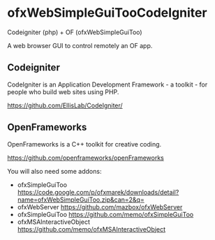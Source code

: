 ofxWebSimpleGuiTooCodeIgniter
=============================
Codeigniter (php) + OF (ofxWebSimpleGuiToo)

A web browser GUI to control remotely an OF app.

Codeigniter
--------
CodeIgniter is an Application Development Framework - a toolkit - for people who build web sites using PHP.

https://github.com/EllisLab/CodeIgniter/

OpenFrameworks
--------
OpenFrameworks is a C++ toolkit for creative coding.

https://github.com/openframeworks/openFrameworks

You will also need some addons:
* ofxSimpleGuiToo https://code.google.com/p/ofxmarek/downloads/detail?name=ofxWebSimpleGuiToo.zip&can=2&q=
* ofxWebServer https://github.com/mazbox/ofxWebServer
* ofxSimpleGuiToo https://github.com/memo/ofxSimpleGuiToo
* ofxMSAInteractiveObject https://github.com/memo/ofxMSAInteractiveObject